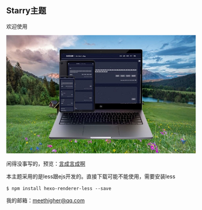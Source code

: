 ## Starry主题

欢迎使用

![Starry](Starry.png)

闲得没事写的，预览：[言成言成啊](https://meethigher.top/)

本主题采用的是less跟ejs开发的。直接下载可能不能使用，需要安装less

```npm
$ npm install hexo-renderer-less --save
```

 我的邮箱：meethigher@qq.com



